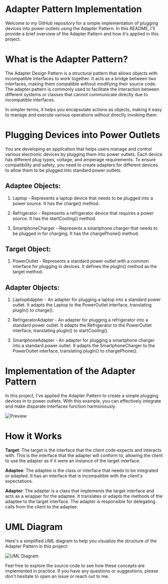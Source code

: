 # Adapter Pattern Implementation
Welcome to my GitHub repository for a simple implementation of plugging devices into power outlets using the Adapter Pattern. In this README, I'll provide a brief overview of the Adapter Pattern and how it's applied in this project.

# What is the Adapter Pattern?

The Adapter Design Pattern is a structural pattern that allows objects with incompatible interfaces to work together. It acts as a bridge between two interfaces, making them compatible without modifying their source code. The adapter pattern is commonly used to facilitate the interaction between different systems or classes that cannot communicate directly due to incompatible interfaces.

In simpler terms, it helps you encapsulate actions as objects, making it easy to manage and execute various operations without directly invoking them.

# Plugging Devices into Power Outlets

You are developing an application that helps users manage and control various electronic devices by plugging them into power outlets. Each device has different plug types, voltage, and amperage requirements. To ensure compatibility and safety, you need to create adapters for different devices to allow them to be plugged into standard power outlets.

## Adaptee Objects:

1. Laptop - Represents a laptop device that needs to be plugged into a power source. It has the charge() method.

2. Refrigerator - Represents a refrigerator device that requires a power source. It has the startCooling() method.

3. SmartphoneCharger - Represents a smartphone charger that needs to be plugged in for charging. It has the chargePhone() method.

## Target Object:

1. PowerOutlet - Represents a standard power outlet with a common interface for plugging in devices. It defines the plugIn() method as the target method.

## Adapter Objects:

1. LaptopAdapter - An adapter for plugging a laptop into a standard power outlet. It adapts the Laptop to the PowerOutlet interface, translating plugIn() to charge().

2. RefrigeratorAdapter - An adapter for plugging a refrigerator into a standard power outlet. It adapts the Refrigerator to the PowerOutlet interface, translating plugIn() to startCooling().

3. SmartphoneAdapter - An adapter for plugging a smartphone charger into a standard power outlet. It adapts the SmartphoneCharger to the PowerOutlet interface, translating plugIn() to chargePhone().

# Implementation of the Adapter Pattern
In this project, I've applied the Adapter Pattern to create a simple plugging devices in to power outlets. With this example, you can effectively integrate and make disparate interfaces function harmoniously.

![Preview](https://github.com/davidkingroderos/design-patterns/assets/75028710/f680a1c5-0f57-4c1f-8382-f0e841f8266b)

# How it Works
**Target**: The target is the interface that the client code expects and interacts with. This is the interface that the adapter will conform to, allowing the client to use the adapter as if it were an instance of the target interface.

**Adaptee**: The adaptee is the class or interface that needs to be integrated or adapted. It has an interface that is incompatible with the client's expectations.

**Adapter**: The adapter is a class that implements the target interface and acts as a wrapper for the adaptee. It translates or adapts the methods of the adaptee to the target interface. The adapter is responsible for delegating calls from the client to the adaptee.

# UML Diagram
Here's a simplified UML diagram to help you visualize the structure of the Adapter Pattern in this project:

![UML Diagram](https://github.com/davidkingroderos/design-patterns/assets/75028710/3a10d353-efa7-4e11-853f-3c61e6f321f9)

Feel free to explore the source code to see how these concepts are implemented in practice. If you have any questions or suggestions, please don't hesitate to open an issue or reach out to me.

